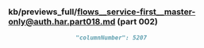 ### kb/previews_full/flows__service-first__master-only@auth.har.part018.md (part 002)

```md
                   "columnNumber": 5207
                         
```

```
